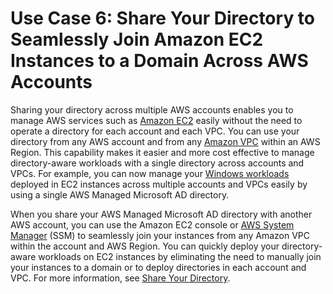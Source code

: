 # Use Case 6: Share Your Directory to Seamlessly Join Amazon EC2 Instances to a Domain Across AWS Accounts<a name="usecase6"></a>

Sharing your directory across multiple AWS accounts enables you to manage AWS services such as [Amazon EC2](https://aws.amazon.com/ec2/) easily without the need to operate a directory for each account and each VPC\. You can use your directory from any AWS account and from any [Amazon VPC](https://aws.amazon.com/vpc/) within an AWS Region\. This capability makes it easier and more cost effective to manage directory\-aware workloads with a single directory across accounts and VPCs\. For example, you can now manage your [Windows workloads](https://aws.amazon.com/windows/) deployed in EC2 instances across multiple accounts and VPCs easily by using a single AWS Managed Microsoft AD directory\. 

When you share your AWS Managed Microsoft AD directory with another AWS account, you can use the Amazon EC2 console or [AWS System Manager](https://aws.amazon.com/systems-manager/) \(SSM\) to seamlessly join your instances from any Amazon VPC within the account and AWS Region\. You can quickly deploy your directory\-aware workloads on EC2 instances by eliminating the need to manually join your instances to a domain or to deploy directories in each account and VPC\. For more information, see [Share Your Directory](ms_ad_directory_sharing.md)\.